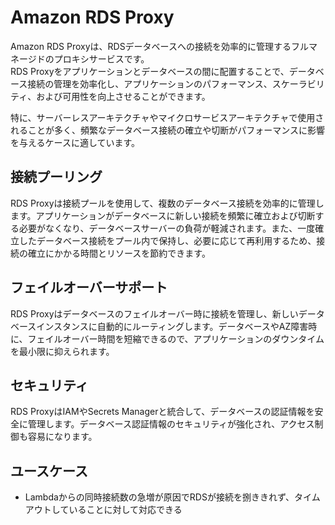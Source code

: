 # Amazon RDS Proxy
Amazon RDS Proxyは、RDSデータベースへの接続を効率的に管理するフルマネージドのプロキシサービスです。  
RDS Proxyをアプリケーションとデータベースの間に配置することで、データベース接続の管理を効率化し、アプリケーションのパフォーマンス、スケーラビリティ、および可用性を向上させることができます。  

特に、サーバーレスアーキテクチャやマイクロサービスアーキテクチャで使用されることが多く、頻繁なデータベース接続の確立や切断がパフォーマンスに影響を与えるケースに適しています。

## 接続プーリング
RDS Proxyは接続プールを使用して、複数のデータベース接続を効率的に管理します。アプリケーションがデータベースに新しい接続を頻繁に確立および切断する必要がなくなり、データベースサーバーの負荷が軽減されます。また、一度確立したデータベース接続をプール内で保持し、必要に応じて再利用するため、接続の確立にかかる時間とリソースを節約できます。

## フェイルオーバーサポート
RDS Proxyはデータベースのフェイルオーバー時に接続を管理し、新しいデータベースインスタンスに自動的にルーティングします。データベースやAZ障害時に、フェイルオーバー時間を短縮できるので、アプリケーションのダウンタイムを最小限に抑えられます。

## セキュリティ
RDS ProxyはIAMやSecrets Managerと統合して、データベースの認証情報を安全に管理します。データベース認証情報のセキュリティが強化され、アクセス制御も容易になります。

## ユースケース
* Lambdaからの同時接続数の急増が原因でRDSが接続を捌ききれず、タイムアウトしていることに対して対応できる
